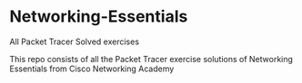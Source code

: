 # Networking-Essentials
All Packet Tracer Solved exercises

This repo consists of all the Packet Tracer exercise solutions of Networking Essentials from Cisco Networking Academy
